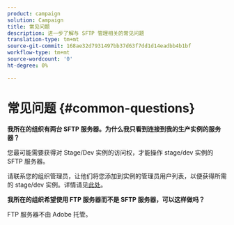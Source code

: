 ```yaml
---
product: campaign
solution: Campaign
title: 常见问题
description: 进一步了解与 SFTP 管理相关的常见问题
translation-type: tm+mt
source-git-commit: 168ae32d7931497bb37d63f7dd1d14eadbb4b1bf
workflow-type: tm+mt
source-wordcount: '0'
ht-degree: 0%

---
```



# 常见问题 {#common-questions}

**我所在的组织有两台 SFTP 服务器。为什么我只看到连接到我的生产实例的服务器？**

您最可能需要获得对 Stage/Dev 实例的访问权，才能操作 stage/dev 实例的 SFTP 服务器。

请联系您的组织管理员，让他们将您添加到实例的管理员用户列表，以便获得所需的 stage/dev 实例。详情请见[此处](../../discover/using/managing-permissions.md)。

**我所在的组织希望使用 FTP 服务器而不是 SFTP 服务器，可以这样做吗？**

FTP 服务器不由 Adobe 托管。

